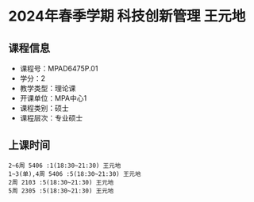 # 2024年春季学期 科技创新管理 王元地






## 课程信息

- 课程号：MPAD6475P.01
- 学分：2
- 教学类型：理论课
- 开课单位：MPA中心1
- 课程类别：硕士
- 课程层次：专业硕士

## 上课时间

```
2~6周 5406 :1(18:30~21:30) 王元地
1~3(单),4周 5406 :5(18:30~21:30) 王元地
2周 2103 :5(18:30~21:30) 王元地
5周 2305 :5(18:30~21:30) 王元地
```

